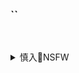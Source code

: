 ### ``

![]()
![]()
![]()

<details><summary>慎入🔞NSFW</summary>

Not Safe For Work
![](https://upload.wikimedia.org/wikipedia/commons/thumb/d/d3/Biohazard_Symbol_Specification.png/210px-Biohazard_Symbol_Specification.png)

<details><summary><b>风险自理Use At Your Own Risk🈲</summary>

### HuaYang花漾] Vol.142 性感女神@妲己_Toxic富国岛旅拍写真
https://www.meitulu.com/item/18752.html
![](https://img.gzhuibei.com/images/img/18752/8.jpg)
![](https://img.gzhuibei.com/images/img/18752/9.jpg)
![](https://img.gzhuibei.com/images/img/18752/10.jpg)
![](https://img.gzhuibei.com/images/img/18752/11.jpg)
![](https://img.gzhuibei.com/images/img/18752/14.jpg)
![](https://img.gzhuibei.com/images/img/18752/15.jpg)
![](https://img.gzhuibei.com/images/img/18752/24.jpg)
![](https://img.gzhuibei.com/images/img/18752/25.jpg)
![](https://img.gzhuibei.com/images/img/18752/30.jpg)

### XIUREN秀人] No.1490 性感女神@妲己_Toxic越南旅拍写真
https://www.meitulu.com/item/18713.html
![](https://img.gzhuibei.com/images/img/18713/1.jpg)
![](https://img.gzhuibei.com/images/img/18713/2.jpg)
![](https://img.gzhuibei.com/images/img/18713/3.jpg)
![](https://img.gzhuibei.com/images/img/18713/4.jpg)
![](https://img.gzhuibei.com/images/img/18713/5.jpg)
![](https://img.gzhuibei.com/images/img/18713/6.jpg)
![](https://img.gzhuibei.com/images/img/18713/7.jpg)
![](https://img.gzhuibei.com/images/img/18713/8.jpg)
![](https://img.gzhuibei.com/images/img/18713/9.jpg)
![](https://img.gzhuibei.com/images/img/18713/10.jpg)
![](https://img.gzhuibei.com/images/img/18713/11.jpg)
![](https://img.gzhuibei.com/images/img/18713/12.jpg)
![](https://img.gzhuibei.com/images/img/18713/13.jpg)
![](https://img.gzhuibei.com/images/img/18713/14.jpg)
![](https://img.gzhuibei.com/images/img/18713/15.jpg)
![](https://img.gzhuibei.com/images/img/18713/16.jpg)
![](https://img.gzhuibei.com/images/img/18713/17.jpg)
![](https://img.gzhuibei.com/images/img/18713/18.jpg)
![](https://img.gzhuibei.com/images/img/18713/19.jpg)
![](https://img.gzhuibei.com/images/img/18713/20.jpg)
![](https://img.gzhuibei.com/images/img/18713/21.jpg)
![](https://img.gzhuibei.com/images/img/18713/22.jpg)
![](https://img.gzhuibei.com/images/img/18713/23.jpg)
![](https://img.gzhuibei.com/images/img/18713/24.jpg)
![](https://img.gzhuibei.com/images/img/18713/25.jpg)
![](https://img.gzhuibei.com/images/img/18713/26.jpg)
![](https://img.gzhuibei.com/images/img/18713/27.jpg)
![](https://img.gzhuibei.com/images/img/18713/28.jpg)
![](https://img.gzhuibei.com/images/img/18713/29.jpg)
![](https://img.gzhuibei.com/images/img/18713/30.jpg)
![](https://img.gzhuibei.com/images/img/18713/31.jpg)
![](https://img.gzhuibei.com/images/img/18713/32.jpg)
![](https://img.gzhuibei.com/images/img/18713/33.jpg)
![](https://img.gzhuibei.com/images/img/18713/34.jpg)
![](https://img.gzhuibei.com/images/img/18713/35.jpg)
![](https://img.gzhuibei.com/images/img/18713/36.jpg)
![](https://img.gzhuibei.com/images/img/18713/37.jpg)
![](https://img.gzhuibei.com/images/img/18713/38.jpg)
![](https://img.gzhuibei.com/images/img/18713/39.jpg)
![](https://img.gzhuibei.com/images/img/18713/40.jpg)
![](https://img.gzhuibei.com/images/img/18713/41.jpg)
![](https://img.gzhuibei.com/images/img/18713/42.jpg)
![](https://img.gzhuibei.com/images/img/18713/43.jpg)
![](https://img.gzhuibei.com/images/img/18713/44.jpg)
![](https://img.gzhuibei.com/images/img/18713/45.jpg)
![](https://img.gzhuibei.com/images/img/18713/46.jpg)
![](https://img.gzhuibei.com/images/img/18713/47.jpg)
![](https://img.gzhuibei.com/images/img/18713/48.jpg)

### YouMi尤蜜荟] Vol.151 妲己_Toxic - 黑丝血滴子+女仆系列写真
https://www.meitulu.com/item/14697.html
![](https://img.gzhuibei.com/images/img/14697/1.jpg)

### XiuRen秀人网] No.1642 性感女神@妲己_Toxic心愿旅拍旅拍写真
https://www.meitulu.com/item/19745.html
![](https://img.gzhuibei.com/images/img/19745/1.jpg)
![](https://img.gzhuibei.com/images/img/19745/2.jpg)
![](https://img.gzhuibei.com/images/img/19745/4.jpg)

### YouMi尤蜜荟] Vol.300 女神@妲己_Toxic日本旅拍写真
https://www.meitulu.com/item/18517.html
![](https://img.gzhuibei.com/images/img/18517/3.jpg)

### YouMi尤蜜荟] Vol.239 妲己_Toxic - 性感蕾丝内衣+空姐制服诱惑
https://www.meitulu.com/item/16830.html
![](https://img.gzhuibei.com/images/img/16830/2.jpg)
![](https://img.gzhuibei.com/images/img/16830/3.jpg)

</details>
</details>
